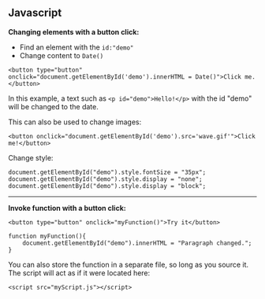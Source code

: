 ## Javascript

**Changing elements with a button click:**

- Find an element with the `id:"demo"`
- Change content to `Date()`

```
<button type="button" onclick="document.getElementById('demo').innerHTML = Date()">Click me.</button>
```

In this example, a text such as `<p id="demo">Hello!</p>` with the id "demo" will be changed to the date.

This can also be used to change images:

```
<button onclick="document.getElementById('demo').src='wave.gif'">Click me!</button>
```

Change style:
```
document.getElementById("demo").style.fontSize = "35px";
document.getElementById("demo").style.display = "none";
document.getElementById("demo").style.display = "block";
```

<hr>

**Invoke function with a button click:**

```
<button type="button" onclick="myFunction()">Try it</button>
```

```
function myFunction(){
    document.getElementById("demo").innerHTML = "Paragraph changed.";
}
```

You can also store the function in a separate file, so long as you source it. The script will act as if it were located here:

```
<script src="myScript.js"></script>
```
